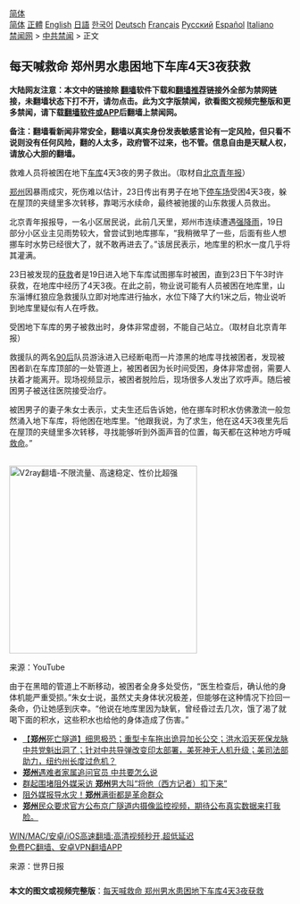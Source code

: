  <!-- 面包屑导航 --> <div class="breadcrumb"><!-- GTranslate: https://gtranslate.io/ -->  <div class="switcher notranslate">  <div class="selected">  <a href="#" onclick="return false;"> 简体</a>  </div>  <div class="option">  <a href="https://www.bannedbook.org" onclick="doGTranslate('zh-CN|zh-CN');jQuery('div.switcher div.selected a').html(jQuery(this).html());return false;" title="简体中文" class="nturl selected"> 简体</a>  <a href="https://www.bannedbook.org/zh-tw/" onclick="doGTranslate('zh-CN|zh-TW');jQuery('div.switcher div.selected a').html(jQuery(this).html());return false;" title="繁體中文" class="nturl"> 正體</a>  <a href="https://www.bannedbook.org/en/" onclick="doGTranslate('zh-CN|en');jQuery('div.switcher div.selected a').html(jQuery(this).html());return false;" title="English" class="nturl"> English</a>  <a href="https://www.bannedbook.org/ja/" onclick="doGTranslate('zh-CN|ja');jQuery('div.switcher div.selected a').html(jQuery(this).html());return false;" title="日本語" class="nturl"> 日語</a>  <a href="https://www.bannedbook.org/ko/" onclick="doGTranslate('zh-CN|ko');jQuery('div.switcher div.selected a').html(jQuery(this).html());return false;" title="한국어" class="nturl"> 한국어</a>  <a href="https://www.bannedbook.org/de/" onclick="doGTranslate('zh-CN|de');jQuery('div.switcher div.selected a').html(jQuery(this).html());return false;" title="Deutsch" class="nturl"> Deutsch</a>  <a href="https://www.bannedbook.org/fr/" onclick="doGTranslate('zh-CN|fr');jQuery('div.switcher div.selected a').html(jQuery(this).html());return false;" title="Français" class="nturl"> Français</a>  <a href="https://www.bannedbook.org/ru/" onclick="doGTranslate('zh-CN|ru');jQuery('div.switcher div.selected a').html(jQuery(this).html());return false;" title="Русский" class="nturl"> Русский</a>  <a href="https://www.bannedbook.org/es/" onclick="doGTranslate('zh-CN|es');jQuery('div.switcher div.selected a').html(jQuery(this).html());return false;" title="Español" class="nturl"> Español</a>  <a href="https://www.bannedbook.org/it/" onclick="doGTranslate('zh-CN|it');jQuery('div.switcher div.selected a').html(jQuery(this).html());return false;" title="Italiano" class="nturl"> Italiano</a>  </div>  </div>      <div class='breadcrumb-sub'><!-- Breadcrumb NavXT 6.3.0 --> <a href="https://www.bannedbook.org/" class="home">禁闻网</a> &gt; <a href="https://www.bannedbook.org/bnews/cbnews/" class="category">中共禁闻</a> &gt; 正文</div></div><h2>每天喊救命 郑州男水患困地下车库4天3夜获救</h2> <p class="notice"><b>大陆网友注意：本文中的链接除 <a href="https://github.com/bannedbook/fanqiang" >翻墙</a>软件下载和<a href="https://github.com/killgcd/justmysocks/blob/master/README.md">翻墙推荐</a>链接外全部为禁网链接，未翻墙状态下打不开，请勿点击。此为文字版禁闻，欲看图文视频完整版和更多禁闻，请下载<a href="https://github.com/bannedbook/fanqiang">翻墙软件或APP</a>后翻墙上禁闻网。</p><p>备注：翻墙看新闻非常安全，翻墙以真实身份发表敏感言论有一定风险，但只看不说则没有任何风险，翻的人太多，政府管不过来，也不管。信息自由是天赋人权，请放心大胆的翻墙。</b></p>  <div class="entry"> <p id="conimg">救难人员将被困在地下<a href="https://www.bannedbook.org/bnews/tag/%E8%BD%A6%E5%BA%93/" class="st_tag internal_tag" rel="tag" title="标签 车库 下的日志">车库</a>4天3夜的男子救出。（取材自<a href="https://www.bannedbook.org/bnews/tag/%E5%8C%97%E4%BA%AC%E9%9D%92%E5%B9%B4%E6%8A%A5/" class="st_tag internal_tag" rel="tag" title="标签 北京青年报 下的日志">北京青年报</a>）</p> <p><a href="https://www.bannedbook.org/bnews/tag/%e9%83%91%e5%b7%9e/" class="st_tag internal_tag" rel="tag" title="标签 郑州 下的日志">郑州</a>因暴雨成灾，死伤难以估计，23日传出有男子在地下<a href="https://www.bannedbook.org/bnews/tag/%E5%81%9C%E8%BD%A6%E5%9C%BA/" class="st_tag internal_tag" rel="tag" title="标签 停车场 下的日志">停车场</a>受困4天3夜，躲在屋顶的夹缝里多次转移，靠喝污水续命，最终被驰援的山东救援人员救出。</p> <p>北京青年报报导，一名小区居民说，此前几天里，郑州市连续遭遇<a href="https://www.bannedbook.org/bnews/tag/%E5%BC%BA%E9%99%8D%E9%9B%A8/" class="st_tag internal_tag" rel="tag" title="标签 强降雨 下的日志">强降雨</a>，19日部分小区业主见雨势较大，曾尝试到地库挪车，“我稍微早了一些，后面有些人想挪车时水势已经很大了，就不敢再进去了。”该居民表示，地库里的积水一度几乎将其灌满。</p>  <p>23日被发现的<a href="https://www.bannedbook.org/bnews/tag/%E8%8E%B7%E6%95%91/" class="st_tag internal_tag" rel="tag" title="标签 获救 下的日志">获救</a>者是19日进入地下车库试图挪车时被困，直到23日下午3时许获救，在地库中经历了4天3夜。在此之前，物业说可能有人员被困在地库里，山东淄博红狼应急救援队立即对地库进行抽水，水位下降了大约1米之后，物业说听到地库里疑似有人在呼救。</p> <p>受困地下车库的男子被救出时，身体非常虚弱，不能自己站立。（取材自北京青年报）</p> <p>救援队的两名<a href="https://www.bannedbook.org/bnews/tag/90%e5%90%8e/" class="st_tag internal_tag" rel="tag" title="标签 90后 下的日志">90后</a>队员游泳进入已经断电而一片漆黑的地库寻找被困者，发现被困者趴在车库顶部的一处管道上，被困者因为长时间受困，身体非常虚弱，需要人扶着才能离开。现场视频显示，被困者脱险后，现场很多人发出了欢呼声。随后被困男子被送往医院接受治疗。</p>  <p>被困男子的妻子朱女士表示，丈夫生还后告诉她，他在挪车时积水仿佛激流一般忽然涌入地下车库，将他困在地库里。“他跟我说，为了求生，他在这4天3夜里先后在屋顶的夹缝里多次转移，寻找能够听到外面声音的位置，每天都在这种地方呼喊<a href="https://www.bannedbook.org/bnews/tag/%E6%95%91%E5%91%BD/" class="st_tag internal_tag" rel="tag" title="标签 救命 下的日志">救命</a>。”</p> <p></p> <p><br/><a href="https://github.com/bannedbook/fanqiang/wiki/V2ray%E6%9C%BA%E5%9C%BA"><img src="https://raw.githubusercontent.com/bannedbook/fanqiang/master/v2ss/images/v2free.jpg" width="336" alt="V2ray翻墙-不限流量、高速稳定、性价比超强"></a><br/></p>  <p>来源：YouTube</p> <p>由于在黑暗的管道上不断移动，被困者全身多处受伤，“医生检查后，确认他的身体机能严重受损。”朱女士说，虽然丈夫身体状况极差，但能够在这种情况下捡回一条命，仍让她感到庆幸。“他说在地库里因为缺氧，曾经昏过去几次，饿了渴了就喝下面的积水，这些积水也给他的身体造成了伤害。”</p> <ul class='op-related-articles' title='相关阅读'> <li><a href='https://www.bannedbook.org/bnews/bannedvideo/20210725/1594068.html' target='_blank'>【<b>郑州</b>死亡隧道】细思极恐；重型卡车拖出诡异加长公交；洪水滔天死保龙脉 中共党魁出洞了；针对中共导弹改变印太部署，美死神无人机升级；美司法部助力，纽约州长度过危机？</a></li> <li><a href='https://www.bannedbook.org/bnews/ssgc/20210725/1594065.html' target='_blank'><b>郑州</b>遇难者家属追问官员 中共要怎么说</a></li> <li><a href='https://www.bannedbook.org/bnews/comments/20210725/1594055.html' target='_blank'>群起围堵阻外媒采访 <b>郑州</b>男大叫“将他（西方记者）扣下来”</a></li> <li><a href='https://www.bannedbook.org/bnews/cbnews/20210725/1594054.html' target='_blank'>阻外媒报导水灾！<b>郑州</b>满街都是革命群众</a></li> <li><a href='https://www.bannedbook.org/bnews/bannedvideo/20210725/1594045.html' target='_blank'><b>郑州</b>民众要求官方公布京广隧道内摄像监控视频，期待公布真实数据来打我脸。</a></li> </ul> <p class="texttj"> <a href="https://github.com/bannedbook/fanqiang/wiki/V2ray%E6%9C%BA%E5%9C%BA" target="_blank">WIN/MAC/安卓/iOS高速翻墙:高清视频秒开,超低延迟</a><br/> <a href="https://github.com/bannedbook/fanqiang/wiki/%E7%A6%81%E9%97%BB%E7%BD%91%E5%AE%89%E5%8D%93%E7%BF%BB%E5%A2%99%E6%96%B0%E9%97%BBAPP" target="_blank">免费PC翻墙、安卓VPN翻墙APP</a></p> <p> 来源：世界日报 </p><a name='sharetosocial'></a>  <div style="margin-bottom:5px;padding-bottom:5px;clear:both"> <div id="archive-pix-1" class="banner-ads"> <!-- AuctionX Display platform tag START --> <div id="26318x728x90x621x_ADSLOT2" clicktrack="%%CLICK_URL_ESC%%"></div> <!-- AuctionX Display platform tag END --> </div> <div id="archive-pix-2" class="banner-ads"> <!-- AuctionX Display platform tag START --> <div id="26315x300x250x621x_ADSLOT2" clicktrack="%%CLICK_URL_ESC%%"></div> <!-- AuctionX Display platform tag END --> </div> </div>  <div id="archive-pix-1" class="banner-ads"> <!-- AuctionX Display platform tag START --> <div id="26318x728x90x621x_ADSLOT3" clicktrack="%%CLICK_URL_ESC%%"></div> <!-- AuctionX Display platform tag END --> </div> <div><b>本文的图文或视频完整版</b>：<a href='https://www.bannedbook.org/bnews/cbnews/20210725/1594080.html'>每天喊救命 郑州男水患困地下车库4天3夜获救</a></div>  </div><!--END ENTRY--> 